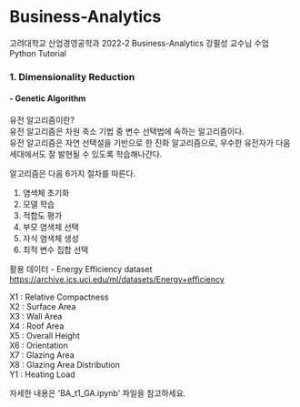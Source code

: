 # Business-Analytics

고려대학교 산업경영공학과 2022-2 Business-Analytics 강필성 교수님 수업 Python Tutorial

### 1. Dimensionality Reduction

#### - Genetic Algorithm

유전 알고리즘이란?  
유전 알고리즘은 차원 축소 기법 중 변수 선택법에 속하는 알고리즘이다.  
유전 알고리즘은 자연 선택설을 기반으로 한 진화 알고리즘으로, 우수한 유전자가 다음 세대에서도 잘 발현될 수 있도록 학습해나간다.

알고리즘은 다음 6가지 절차를 따른다.
1. 염색체 초기화
2. 모델 학습
3. 적합도 평가
4. 부모 염색체 선택
5. 자식 염색체 생성
6. 최적 변수 집합 선택

활용 데이터 - Energy Efficiency dataset  
https://archive.ics.uci.edu/ml/datasets/Energy+efficiency

X1 : Relative Compactness  
X2 : Surface Area  
X3 : Wall Area  
X4 : Roof Area  
X5 : Overall Height  
X6 : Orientation  
X7 : Glazing Area  
X8 : Glazing Area Distribution  
Y1 : Heating Load  

자세한 내용은 'BA_t1_GA.ipynb' 파일을 참고하세요.
